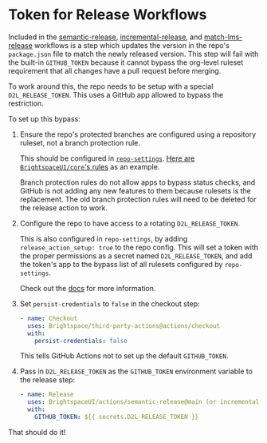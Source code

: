 # Token for Release Workflows

Included in the [semantic-release](../semantic-release/), [incremental-release](../incremental-release), and [match-lms-release](https://github.com/Brightspace/lms-version-actions/tree/main/match-lms-release) workflows is a step which updates the version in the repo's `package.json` file to match the newly released version. This step will fail with the built-in `GITHUB_TOKEN` because it cannot bypass the org-level ruleset requirement that all changes have a pull request before merging.

To work around this, the repo needs to be setup with a special `D2L_RELEASE_TOKEN`. This uses a GitHub app allowed to bypass the restriction.

To set up this bypass:

1. Ensure the repo's protected branches are configured using a repository ruleset, not a branch protection rule.

    This should be configured in [`repo-settings`](https://github.com/Brightspace/repo-settings). [Here are `BrightspaceUI/core`'s rules](https://github.com/Brightspace/repo-settings/blob/main/repositories/github/BrightspaceUI/core.yaml#L14-L43) as an example.
    
    Branch protection rules do not allow apps to bypass status checks, and GitHub is not adding any new features to them because rulesets is the replacement. The old branch protection rules will need to be deleted for the release action to work.

2. Configure the repo to have access to a rotating `D2L_RELEASE_TOKEN`.

    This is also configured in `repo-settings`, by adding `release_action_setup: true` to the repo config. This will set a token with the proper permissions as a secret named `D2L_RELEASE_TOKEN`, and add the token's app to the bypass list of all rulesets configured by `repo-settings`.
    
    Check out the [docs](https://github.com/Brightspace/repo-settings/blob/main/docs/release_action_setup.md) for more information.

3. Set `persist-credentials` to `false` in the checkout step:

    ```yml
    - name: Checkout
      uses: Brightspace/third-party-actions@actions/checkout
      with:
        persist-credentials: false
    ```

    This tells GitHub Actions not to set up the default `GITHUB_TOKEN`.

4. Pass in `D2L_RELEASE_TOKEN` as the `GITHUB_TOKEN` environment variable to the release step:

    ```yml
    - name: Release
      uses: BrightspaceUI/actions/semantic-release@main (or incremental-release or match-lms-release)
      with:
        GITHUB_TOKEN: ${{ secrets.D2L_RELEASE_TOKEN }}
    ```

That should do it!
